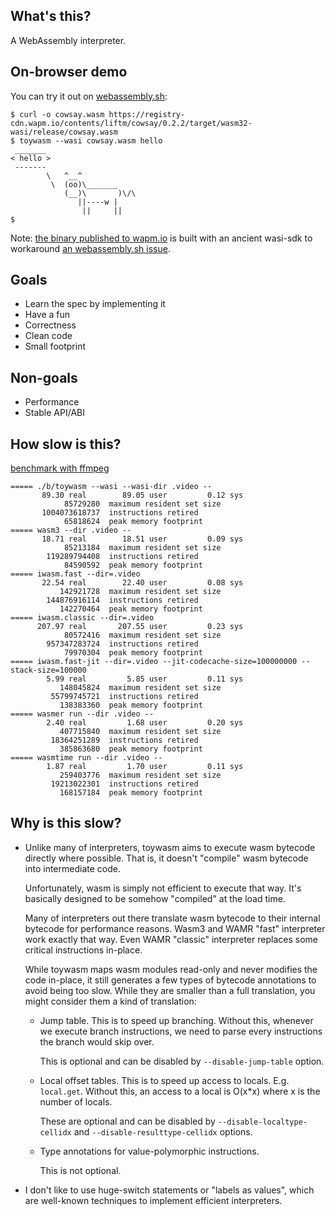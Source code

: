 ## What's this?

A WebAssembly interpreter.

## On-browser demo

You can try it out on [webassembly.sh](https://webassembly.sh/?run-command=toywasm%20--version):

```shell
$ curl -o cowsay.wasm https://registry-cdn.wapm.io/contents/liftm/cowsay/0.2.2/target/wasm32-wasi/release/cowsay.wasm
$ toywasm --wasi cowsay.wasm hello
 _______
< hello >
 -------
        \   ^__^
         \  (oo)\_______
            (__)\       )\/\
               ||----w |
                ||     ||
$
```

Note: [the binary published to wapm.io](https://wapm.io/yamt/toywasm)
is built with an ancient wasi-sdk to workaround
[an webassembly.sh issue](https://github.com/wasmerio/webassembly.sh/issues/105).

## Goals

* Learn the spec by implementing it
* Have a fun
* Correctness
* Clean code
* Small footprint

## Non-goals

* Performance
* Stable API/ABI

## How slow is this?

[benchmark with ffmpeg](./benchmark/ffmpeg.sh)
```
===== ./b/toywasm --wasi --wasi-dir .video --
       89.30 real        89.05 user         0.12 sys
            85729280  maximum resident set size
       1004073618737  instructions retired
            65818624  peak memory footprint
===== wasm3 --dir .video --
       18.71 real        18.51 user         0.09 sys
            85213184  maximum resident set size
        119289794408  instructions retired
            84590592  peak memory footprint
===== iwasm.fast --dir=.video
       22.54 real        22.40 user         0.08 sys
           142921728  maximum resident set size
        144876916114  instructions retired
           142270464  peak memory footprint
===== iwasm.classic --dir=.video
      207.97 real       207.55 user         0.23 sys
            80572416  maximum resident set size
        957347283724  instructions retired
            79970304  peak memory footprint
===== iwasm.fast-jit --dir=.video --jit-codecache-size=100000000 --stack-size=100000
        5.99 real         5.85 user         0.11 sys
           148045824  maximum resident set size
         55799745721  instructions retired
           138383360  peak memory footprint
===== wasmer run --dir .video --
        2.40 real         1.68 user         0.20 sys
           407715840  maximum resident set size
         18364251289  instructions retired
           385863680  peak memory footprint
===== wasmtime run --dir .video --
        1.87 real         1.70 user         0.11 sys
           259403776  maximum resident set size
         19213022301  instructions retired
           168157184  peak memory footprint
```

## Why is this slow?

* Unlike many of interpreters, toywasm aims to execute wasm bytecode
  directly where possible. That is, it doesn't "compile" wasm bytecode
  into intermediate code.

  Unfortunately, wasm is simply not efficient to execute that way.
  It's basically designed to be somehow "compiled" at the load time.

  Many of interpreters out there translate wasm bytecode to their internal
  bytecode for performance reasons. Wasm3 and WAMR "fast" interpreter
  work exactly that way. Even WAMR "classic" interpreter replaces
  some critical instructions in-place.

  While toywasm maps wasm modules read-only and never modifies the code
  in-place, it still generates a few types of bytecode annotations to avoid
  being too slow. While they are smaller than a full translation, you
  might consider them a kind of translation:

  * Jump table.
    This is to speed up branching.  Without this, whenever we execute
    branch instructions, we need to parse every instructions the branch
    would skip over.

    This is optional and can be disabled by `--disable-jump-table` option.

  * Local offset tables.
    This is to speed up access to locals. E.g. `local.get`.
    Without this, an access to a local is O(x*x) where x is the number
    of locals.

    These are optional and can be disabled by `--disable-localtype-cellidx`
    and `--disable-resulttype-cellidx` options.

  * Type annotations for value-polymorphic instructions.

    This is not optional.

* I don't like to use huge-switch statements or "labels as values",
  which are well-known techniques to implement efficient interpreters.
